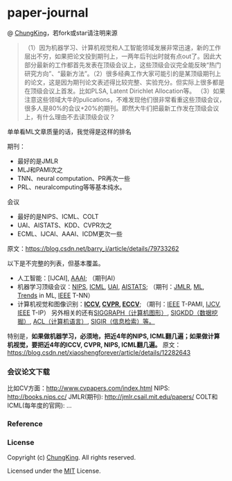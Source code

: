 # paper-journal

@ [ChungKing](https://github.com/HuangCongQing/paper-journal)，若fork或star请注明来源

>（1）因为机器学习、计算机视觉和人工智能领域发展非常迅速，新的工作层出不穷，如果把论文投到期刊上，一两年后刊出时就有点out了。因此大部分最新的工作都首先发表在顶级会议上，这些顶级会议完全能反映“热门研究方向”、“最新方法”。（2）很多经典工作大家可能引的是某顶级期刊上的论文，这是因为期刊论文表述得比较完整、实验充分。但实际上很多都是在顶级会议上首发。比如PLSA, Latent Dirichlet Allocation等。
（3）如果注意这些领域大牛的pulications，不难发现他们很非常看重这些顶级会议，很多人是80%的会议+20%的期刊。即然大牛们把最新工作发在顶级会议上，有什么理由不去读顶级会议？



单单看ML文章质量的话，我觉得是这样的排名

期刊：
* 最好的是JMLR
* MLJ和PAMI次之
* TNN、neural computation、PR再次一些
* PRL、neuralcomputing等等基本纯水。

会议
* 最好的是NIPS、ICML、COLT
* UAI、AISTATS、KDD、CVPR次之
* ECML、IJCAI、AAAI、ICDM更次一些

原文：https://blog.csdn.net/barry_j/article/details/79733262 

以下是不完整的列表，但基本覆盖。
* 人工智能：[IJCAI], [AAAI](); （期刊AI）
* 机器学习顶级会议：[NIPS](), [ICML](), [UAI](), [AISTATS]();  （期刊：[JMLR](), [ML](), [Trends]() in ML, [IEEE]() T-NN）
* 计算机视觉和图像识别：**[ICCV](), [CVPR](), [ECCV]()**;  （期刊：[IEEE]() T-PAMI, [IJCV](), [IEEE]() T-IP）
另外相关的还有[SIGGRAPH（计算机图形）](), [SIGKDD（数据挖掘）](), [ACL（计算机语言）](), [SIGIR（信息检索）等。]()


特别是，**如果做机器学习，必须地，把近4年的NIPS, ICML翻几遍；如果做计算机视觉，要把近4年的ICCV, CVPR, NIPS, ICML翻几遍。**
原文：https://blog.csdn.net/xiaoshengforever/article/details/12282643



### 会议论文下载


比如CV方面：http://www.cvpapers.com/index.html
NIPS: http://books.nips.cc/
JMLR(期刊): http://jmlr.csail.mit.edu/papers/
COLT和ICML(每年度的官网): ...







### Reference




















































### License

Copyright (c) [ChungKing](https://github.com/HuangCongQing/paper-journal). All rights reserved.

Licensed under the [MIT](./LICENSE) License.

